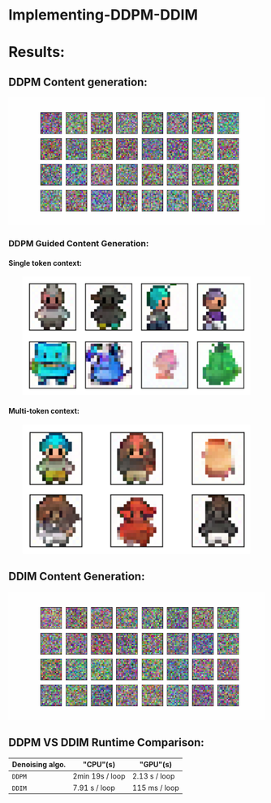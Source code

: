 # Implementing-DDPM-DDIM

# Results:

## DDPM Content generation:

<p align="center">
  <img src="output/ddpm.gif" alt="Undistorted" width="750"/>
</p>

### DDPM Guided Content Generation:

#### Single token context:

<p align="center">
  <img src="output/contex_output.png" alt="Undistorted" width="450"/>
</p>

#### Multi-token context:

<p align="center">
  <img src="output/multi_contex_op.png" alt="Undistorted" width="450"/>
</p>


## DDIM Content Generation:

<p align="center">
  <img src="output/ddim.gif" alt="Undistorted" width="750"/>
</p>



## DDPM VS DDIM Runtime Comparison:

| Denoising algo. |     "CPU"(s)    |     "GPU"(s)    |
|-----------------|-----------------|-----------------|
|     `DDPM`      | 2min 19s / loop |  2.13 s / loop  |
|     `DDIM`      | 7.91 s / loop   |  115 ms / loop  |


